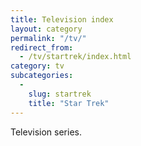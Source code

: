 ```yaml
---
title: Television index
layout: category
permalink: "/tv/"
redirect_from:
  - /tv/startrek/index.html
category: tv
subcategories:
  -
    slug: startrek
    title: "Star Trek"
---
```


Television series.
